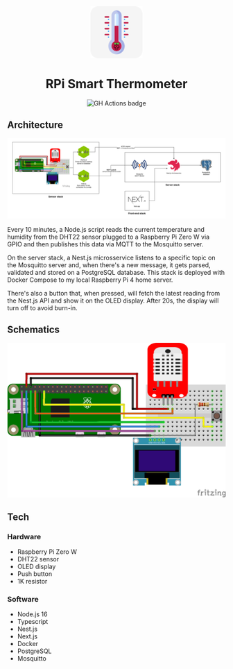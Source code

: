 <!-- markdownlint-disable MD033 MD041 -->
<p align="center">
  <img src="docs/icon.png" width="120">
  <h1 align="center">RPi Smart Thermometer</h1>
  <p align="center">
    <img src="https://github.com/mathcale/rpi-iot-thermometer/actions/workflows/tests.yml/badge.svg?branch=main" alt="GH Actions badge">
  </p>
</p>

## Architecture

![Architecture diagram](docs/rpi-smart-thermometer-architecture.drawio.png)

Every 10 minutes, a Node.js script reads the current temperature and humidity from the DHT22 sensor plugged to a Raspberry Pi Zero W via GPIO and then publishes this data via MQTT to the Mosquitto server.

On the server stack, a Nest.js microsservice listens to a specific topic on the Mosquitto server and, when there's a new message, it gets parsed, validated and stored on a PostgreSQL database. This stack is deployed with Docker Compose to my local Raspberry Pi 4 home server.

There's also a button that, when pressed, will fetch the latest reading from the Nest.js API and show it on the OLED display. After 20s, the display will turn off to avoid burn-in.

## Schematics

![Hardware schematics](docs/rpi-smart-thermometer-schematics.png)

## Tech

### Hardware

- Raspberry Pi Zero W
- DHT22 sensor
- OLED display
- Push button
- 1K resistor

### Software

- Node.js 16
- Typescript
- Nest.js
- Next.js
- Docker
- PostgreSQL
- Mosquitto

